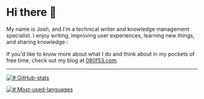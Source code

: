 # Hi there 👋

My name is Josh, and I'm a technical writer and knowledge management specialist. I enjoy writing, improving user experiences, learning new things, and sharing knowledge💡

If you'd like to know more about what I do and think about in my pockets of free time, check out my blog at [080f53.com](https://www.080f53.com/blog/).

-----

[![# GitHub-stats](https://github-readme-stats.vercel.app/api?username=josh-wong&include_all_commits=true&show_icons=true)](#GitHub-stats)

[![# Most-used-languages](https://github-readme-stats.vercel.app/api/top-langs?username=josh-wong&langs_count=10)](#Most-used-languages)

